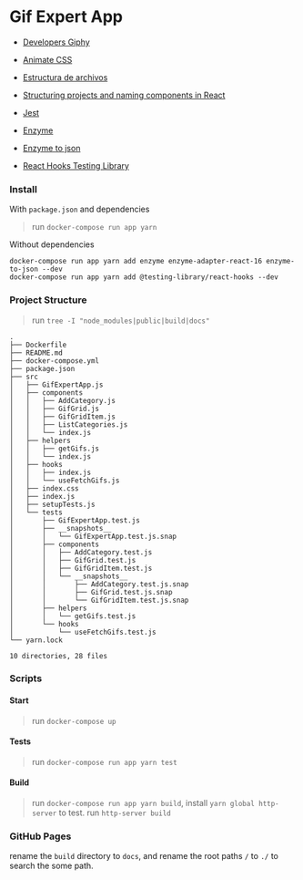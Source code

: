 # Gif Expert App

- [Developers Giphy][giphy]
- [Animate CSS][animate_css]

- [Estructura de archivos][structure]
- [Structuring projects and naming components in React][structuring-projects-and-naming-components]

- [Jest][jestjs]
- [Enzyme][enzyme]
- [Enzyme to json][enzyme_to_json]
- [React Hooks Testing Library][react_hooks_testing]

[giphy]: https://developers.giphy.com/
[animate_css]: https://animate.style/

[structure]: https://es.reactjs.org/docs/faq-structure.html
[structuring-projects-and-naming-components]: https://hackernoon.com/structuring-projects-and-naming-components-in-react-1261b6e18d76

[jestjs]: https://jestjs.io/docs/en/expect
[enzyme]: https://enzymejs.github.io/enzyme/
[enzyme_to_json]: https://www.npmjs.com/package/enzyme-to-json
[react_hooks_testing]: https://react-hooks-testing-library.com/

### Install

With `package.json` and dependencies
> run `docker-compose run app yarn`

Without dependencies
```shell
docker-compose run app yarn add enzyme enzyme-adapter-react-16 enzyme-to-json --dev
docker-compose run app yarn add @testing-library/react-hooks --dev
```

### Project Structure

> run `tree -I "node_modules|public|build|docs"`
```shell
.
├── Dockerfile
├── README.md
├── docker-compose.yml
├── package.json
├── src
│   ├── GifExpertApp.js
│   ├── components
│   │   ├── AddCategory.js
│   │   ├── GifGrid.js
│   │   ├── GifGridItem.js
│   │   ├── ListCategories.js
│   │   └── index.js
│   ├── helpers
│   │   ├── getGifs.js
│   │   └── index.js
│   ├── hooks
│   │   ├── index.js
│   │   └── useFetchGifs.js
│   ├── index.css
│   ├── index.js
│   ├── setupTests.js
│   └── tests
│       ├── GifExpertApp.test.js
│       ├── __snapshots__
│       │   └── GifExpertApp.test.js.snap
│       ├── components
│       │   ├── AddCategory.test.js
│       │   ├── GifGrid.test.js
│       │   ├── GifGridItem.test.js
│       │   └── __snapshots__
│       │       ├── AddCategory.test.js.snap
│       │       ├── GifGrid.test.js.snap
│       │       └── GifGridItem.test.js.snap
│       ├── helpers
│       │   └── getGifs.test.js
│       └── hooks
│           └── useFetchGifs.test.js
└── yarn.lock

10 directories, 28 files
```

### Scripts

#### Start

> run `docker-compose up`

#### Tests

> run `docker-compose run app yarn test`

#### Build

> run `docker-compose run app yarn build`, install `yarn global http-server` to test.
> run `http-server build`

### GitHub Pages

rename the `build` directory to `docs`, and rename the root paths `/` to `./` to search the some path.

